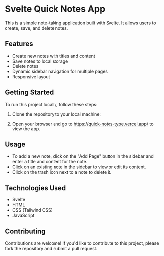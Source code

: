 # Svelte Quick Notes App

This is a simple note-taking application built with Svelte. It allows users to create, save, and delete notes.

## Features

- Create new notes with titles and content
- Save notes to local storage
- Delete notes
- Dynamic sidebar navigation for multiple pages
- Responsive layout

## Getting Started

To run this project locally, follow these steps:

1. Clone the repository to your local machine:


5. Open your browser and go to https://quick-notes-type.vercel.app/ to view the app.

## Usage

- To add a new note, click on the "Add Page" button in the sidebar and enter a title and content for the note.
- Click on an existing note in the sidebar to view or edit its content.
- Click on the trash icon next to a note to delete it.

## Technologies Used

- Svelte
- HTML
- CSS (Tailwind CSS)
- JavaScript

## Contributing

Contributions are welcome! If you'd like to contribute to this project, please fork the repository and submit a pull request.



